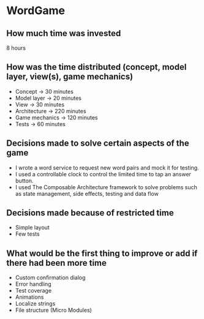 # WordGame

## How much time was invested
8 hours

## How was the time distributed (concept, model layer, view(s), game mechanics)
- Concept         ->  30 minutes
- Model layer     ->  20 minutes
- View            ->  30 minutes
- Architecture    -> 220 minutes
- Game mechanics  -> 120 minutes
- Tests           ->  60 minutes

## Decisions made to solve certain aspects of the game

- I wrote a word service to request new word pairs and mock it for testing.
- I used a controllable clock to control the limited time to tap an answer button.
- I used The Composable Architecture framework to solve problems such as state management, side effects, testing and data flow


## Decisions made because of restricted time

- Simple layout
- Few tests

## What would be the first thing to improve or add if there had been more time

- Custom confirmation dialog
- Error handling
- Test coverage
- Animations
- Localize strings
- File structure (Micro Modules)
